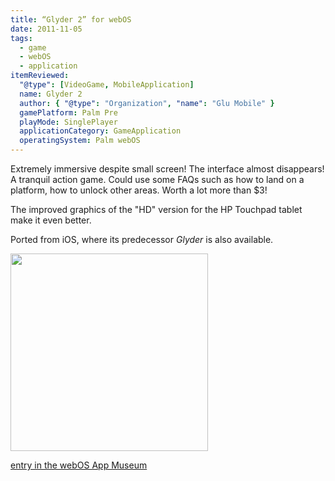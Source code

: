 ```yaml
---
title: “Glyder 2” for webOS
date: 2011-11-05
tags:
  - game
  - webOS
  - application
itemReviewed:
  "@type": [VideoGame, MobileApplication]
  name: Glyder 2
  author: { "@type": "Organization", "name": "Glu Mobile" }
  gamePlatform: Palm Pre
  playMode: SinglePlayer
  applicationCategory: GameApplication
  operatingSystem: Palm webOS
---
```


Extremely immersive despite small screen! The interface almost disappears! A tranquil action game.
Could use some FAQs such as how to land on a platform, how to unlock other areas.
Worth a lot more than $3!

The improved graphics of the "HD" version for the HP Touchpad tablet make it even better.

Ported from iOS, where its predecessor _Glyder_ is also available.

<div class="center-horizontal">
<img src="https://upload.wikimedia.org/wikipedia/en/e/e1/Glyder_2_logo.png" width="316" height="316">
</div>

[entry in the webOS App Museum](https://appcatalog.webosarchive.org/showMuseumDetails.php?search=glyder&safe=on&app=1112)
